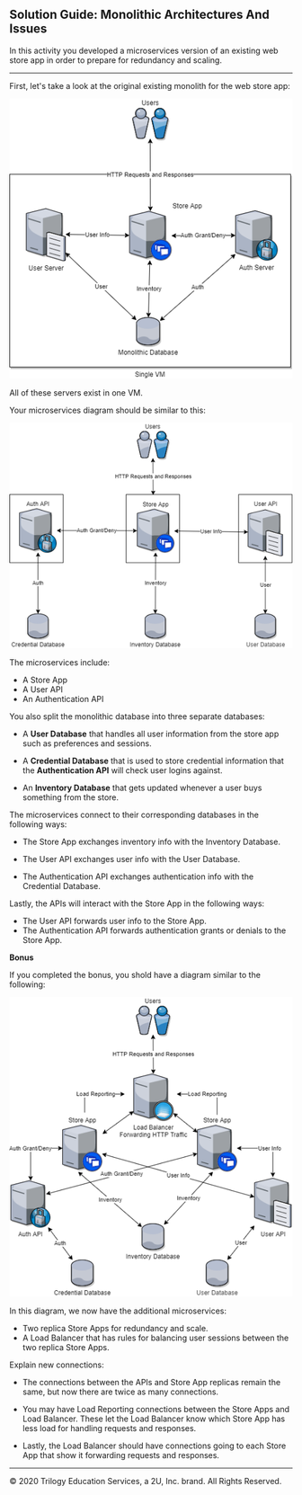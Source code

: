 ## Solution Guide: Monolithic Architectures And Issues

In this activity you developed a microservices version of an existing web store app in order to prepare for redundancy and scaling.

--- 

First, let's take a look at the original existing monolith for the web store app:

![Monolith](../../../Images/Activity_1_Unsolved.png)

All of these servers exist in one VM.

Your microservices diagram should be similar to this:

![Microservice Solution](../../../Images/Activity_1_Solution_No_Bonus.png)

The microservices include:

- A Store App
- A User API
- An Authentication API

You also split the monolithic database into three separate databases:

- A **User Database** that handles all user information from the store app such as preferences and sessions.

- A **Credential Database** that is used to store credential information that the **Authentication API** will check user logins against.

- An **Inventory Database** that gets updated whenever a user buys something from the store.

The microservices connect to their corresponding databases in the following ways:

- The Store App exchanges inventory info with the Inventory Database.

- The User API exchanges user info with the User Database.

- The Authentication API exchanges authentication info with the Credential Database.

Lastly, the APIs will interact with the Store App in the following ways:

- The User API forwards user info to the Store App.
- The Authentication API forwards authentication grants or denials to the Store App.


**Bonus**

If you completed the bonus, you shold have a diagram similar to the following:

![Microservice with Bonus](../../../Images/Activity_1_Solution.png)

In this diagram, we now have the additional microservices:

- Two replica Store Apps for redundancy and scale.
- A Load Balancer that has rules for balancing user sessions between the two replica Store Apps.

Explain new connections:

- The connections between the APIs and Store App replicas remain the same, but now there are twice as many connections.

- You may have Load Reporting connections between the Store Apps and Load Balancer. These let the Load Balancer know which Store App has less load for handling requests and responses.

- Lastly, the Load Balancer should have connections going to each Store App that show it forwarding requests and responses.

  
---
© 2020 Trilogy Education Services, a 2U, Inc. brand. All Rights Reserved.
